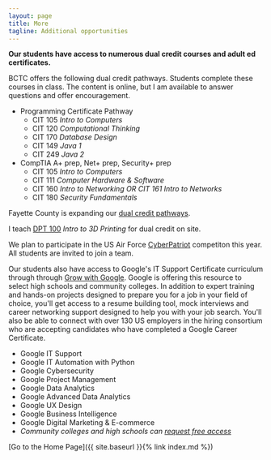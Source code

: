 ```yaml
---
layout: page
title: More
tagline: Additional opportunities
---
```

**Our students have access to numerous dual credit courses and adult ed certificates.**

BCTC offers the following dual credit pathways. Students complete these courses in class. The content is online, but I am available to answer questions and offer encouragement.

* Programming Certificate Pathway
  * CIT 105 *Intro to Computers*
  * CIT 120 *Computational Thinking*
  * CIT 170 *Database Design*
  * CIT 149 *Java 1*
  * CIT 249 *Java 2*
* CompTIA A+ prep, Net+ prep, Security+ prep
  * CIT 105 *Intro to Computers*
  * CIT 111 *Computer Hardware & Software*
  * CIT 160 *Intro to Networking OR CIT 161 Intro to Networks*
  * CIT 180 *Security Fundamentals*

Fayette County is expanding our [dual credit pathways](https://sites.google.com/fayette.kyschools.us/fcps-dual-credit/home).

I teach [DPT 100](https://docs.google.com/document/d/1xKCmSRuOJnwX1Sy_sEcJkh6G8xEw7_JK/edit?usp=sharing&ouid=115616065750392902647&rtpof=true&sd=true) *Intro to 3D Printing* for dual credit on site.

We plan to participate in the US Air Force [CyberPatriot](https://www.uscyberpatriot.org/home) competiton this year. All students are invited to join a team.

Our students also have access to Google's IT Support Certificate curriculum through through [Grow with Google](https://grow.google/certificates/). Google is offering this resource to select high schools and community colleges. In addition to expert training and hands-on projects designed to prepare you for a job in your field of choice, you'll get access to a resume building tool, mock interviews and career networking support designed to help you with your job search. You'll also be able to connect with over 130 US employers in the hiring consortium who are accepting candidates who have completed a Google Career Certificate.

* Google IT Support
* Google IT Automation with Python
* Google Cybersecurity
* Google Project Management
* Google Data Analytics
* Google Advanced Data Analytics
* Google UX Design
* Google Business Intelligence
* Google Digital Marketing & E-commerce
* *Community colleges and high schools can [request free access](https://grow.google/certificates-edu/?utm_source=gDigital&utm_medium=emprowebsite&utm_campaign=certs&utm_content=he&utm_term=)*

[Go to the Home Page]({{ site.baseurl }}{% link index.md %})